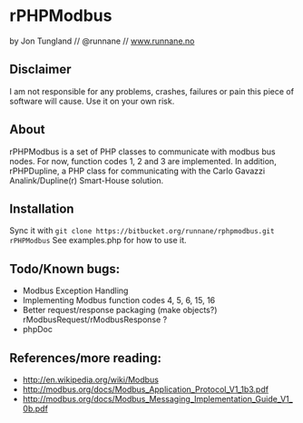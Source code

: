 rPHPModbus
=========
by Jon Tungland // @runnane // www.runnane.no

Disclaimer
-----------

I am not responsible for any problems, crashes, failures or pain this piece of software will cause. Use it on your own risk.

About
-----------
 rPHPModbus is a set of PHP classes to communicate with modbus bus nodes. For now, function codes 1, 2 and 3 are implemented.
 In addition, rPHPDupline, a PHP class for communicating with the Carlo Gavazzi Analink/Dupline(r) Smart-House solution.
 
Installation
-----------
Sync it with ``` git clone https://bitbucket.org/runnane/rphpmodbus.git rPHPModbus ```
See examples.php for how to use it.


Todo/Known bugs:
-----------
* Modbus Exception Handling
* Implementing Modbus function codes 4, 5, 6, 15, 16
* Better request/response packaging (make objects?) rModbusRequest/rModbusResponse ?
* phpDoc

References/more reading:
-----------
* http://en.wikipedia.org/wiki/Modbus
* http://modbus.org/docs/Modbus_Application_Protocol_V1_1b3.pdf
* http://modbus.org/docs/Modbus_Messaging_Implementation_Guide_V1_0b.pdf
